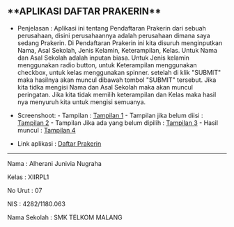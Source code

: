  <h2>**APLIKASI DAFTAR PRAKERIN**</h2>
 
- Penjelasan :
Aplikasi ini tentang Pendaftaran Prakerin dari sebuah perusahaan, disini perusahaannya adalah perusahaan dimana saya sedang Prakerin. Di Pendaftaran Prakerin ini
kita disuruh menginputkan Nama, Asal Sekolah, Jenis Kelamin, Keterampilan, Kelas. Untuk Nama dan Asal Sekolah adalah inputan biasa. Untuk Jenis kelamin menggunakan 
radio button, untuk Keterampilan menggunakan checkbox, untuk kelas menggunakan spinner. setelah di klik "SUBMIT" maka hasilnya akan muncul dibawah tombol "SUBMIT" tersebut.
Jika kita tidka mengisi Nama dan Asal Sekolah maka akan muncul peringatan. Jika kita tidak memilih keterampilan dan Kelas maka hasil nya menyuruh kita untuk mengisi semuanya.

- Screenshoot:
      - Tampilan : [Tampilan 1](https://drive.google.com/open?id=0ByBJzbmrN9ZvRFRLRDNXUTVWbWM)
      - Tampilan jika belum diisi : [Tampilan 2](https://drive.google.com/open?id=0ByBJzbmrN9ZvMXJuTnB5R19pQ0k)
      - Tampilan Jika ada yang belum dipilih : [Tampilan 3](https://drive.google.com/open?id=0ByBJzbmrN9ZvVnFCZmhYaUdRaFk)
      - Hasil muncul : [Tampilan 4](https://drive.google.com/open?id=0ByBJzbmrN9ZveDQwMUFSZTFYc0E)

- Link aplikasi : 
[Daftar Prakerin](https://drive.google.com/open?id=0ByBJzbmrN9ZvVGthaEFhWm14UHc)
______________________________________________________________________________________________________________________________________
  Nama : Alherani Junivia Nugraha
 
  Kelas : XIIRPL1
 
  No Urut : 07
 
  NIS : 4282/1180.063
 
  Nama Sekolah : SMK TELKOM MALANG
